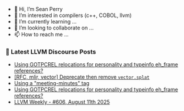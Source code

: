 - 👋 Hi, I’m Sean Perry
- 👀 I’m interested in compilers (c++, COBOL, llvm)
- 🌱 I’m currently learning ...
- 💞️ I’m looking to collaborate on ...
- 📫 How to reach me ...

<!---
s66perry/s66perry is a ✨ special ✨ repository because its `README.md` (this file) appears on your GitHub profile.
You can click the Preview link to take a look at your changes.
--->
### 📕 Latest LLVM Discourse Posts

<!-- DISCOURSE-LLVM:START -->
- [Using GOTPCREL relocations for personality and typeinfo eh_frame references?](https://discourse.llvm.org/t/using-gotpcrel-relocations-for-personality-and-typeinfo-eh-frame-references/87820#post_2)
- [[RFC, mlir, vector] Deprecate then remove `vector.splat`](https://discourse.llvm.org/t/rfc-mlir-vector-deprecate-then-remove-vector-splat/87143#post_6)
- [Using a &quot;meeting-minutes&quot; tag](https://discourse.llvm.org/t/using-a-meeting-minutes-tag/87818#post_2)
- [Using GOTPCREL relocations for personality and typeinfo eh_frame references?](https://discourse.llvm.org/t/using-gotpcrel-relocations-for-personality-and-typeinfo-eh-frame-references/87820#post_1)
- [LLVM Weekly - #606, August 11th 2025](https://discourse.llvm.org/t/llvm-weekly-606-august-11th-2025/87819#post_1)
<!-- DISCOURSE-LLVM:END -->

